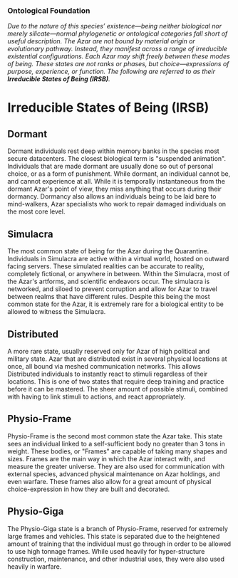 ### Ontological Foundation

*Due to the nature of this species’ existence—being neither biological nor merely silicate—normal phylogenetic or ontological categories fall short of useful description. The Azar are not bound by material origin or evolutionary pathway. Instead, they manifest across a range of irreducible existential configurations.
Each Azar may shift freely between these modes of being. These states are not ranks or phases, but choice—expressions of purpose, experience, or function. The following are referred to as their **Irreducible States of Being (IRSB)**.*

# Irreducible States of Being (IRSB)

## Dormant

Dormant individuals rest deep within memory banks in the species most secure datacenters. The closest biological term is "suspended animation". Individuals that are made dormant are usually done so out of personal choice, or as a form of punishment. While dormant, an individual cannot be, and cannot experience at all. While it is temporally instantaneous from the dormant Azar's point of view, they miss anything that occurs during their dormancy. Dormancy also allows an individuals being to be laid bare to mind-walkers, Azar specialists who work to repair damaged individuals on the most core level.

## Simulacra

The most common state of being for the Azar during the Quarantine. Individuals in Simulacra are active within a virtual world, hosted on outward facing servers. These simulated realities can be accurate to reality, completely fictional, or anywhere in between. Within the Simulacra, most of the Azar's artforms, and scientific endeavors occur. The simulacra is networked, and siloed to prevent corruption and allow for Azar to travel between realms that have different rules. Despite this being the most common state for the Azar, it is extremely rare for a biological entity to be allowed to witness the Simulacra.

## Distributed

A more rare state, usually reserved only for Azar of high political and military state. Azar that are distributed exist in several physical locations at once, all bound via meshed communication networks. This allows Distributed individuals to instantly react to stimuli regardless of their locations. This is one of two states that require deep training and practice before it can be mastered. The sheer amount of possible stimuli, combined with having to link stimuli to actions, and react appropriately.

## Physio-Frame

Physio-Frame is the second most common state the Azar take. This state sees an individual linked to a self-sufficient body no greater than 3 tons in weight. These bodies, or "Frames" are capable of taking many shapes and sizes. Frames are the main way in which the Azar interact with, and measure the greater universe. They are also used for communication with external species, advanced physical maintenance on Azar holdings, and even warfare. These frames also allow for a great amount of physical choice-expression in how they are built and decorated.

## Physio-Giga

The Physio-Giga state is a branch of Physio-Frame, reserved for extremely large frames and vehicles. This state is separated due to the heightened amount of training that the individual must go through in order to be allowed to use high tonnage frames. While used heavily for hyper-structure construction, maintenance, and other industrial uses, they were also used heavily in warfare.